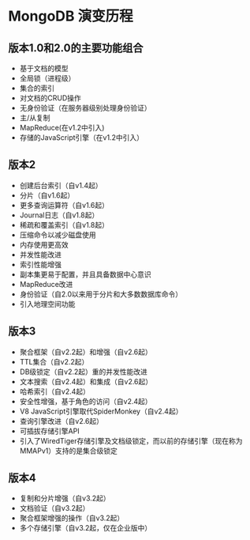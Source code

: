 # MongoDB 演变历程

## 版本1.0和2.0的主要功能组合
- 基于文档的模型
- 全局锁（进程级）
- 集合的索引
- 对文档的CRUD操作
- 无身份验证（在服务器级别处理身份验证）
- 主/从复制
- MapReduce(在v1.2中引入)
- 存储的JavaScript引擎（在v1.2中引入）

## 版本2
- 创建后台索引（自v1.4起）
- 分片（自v1.6起）
- 更多查询运算符（自v1.6起）
- Journal日志（自v1.8起）
- 稀疏和覆盖索引（自v1.8起）
- 压缩命令以减少磁盘使用
- 内存使用更高效
- 并发性能改进
- 索引性能增强
- 副本集更易于配置，并且具备数据中心意识
- MapReduce改进
- 身份验证（自2.0以来用于分片和大多数数据库命令）
- 引入地理空间功能

## 版本3
- 聚合框架（自v2.2起）和增强（自v2.6起）
- TTL集合（自v2.2起）
- DB级锁定（自v2.2起）重的并发性能改进
- 文本搜索（自v2.4起）和集成（自v2.6起）
- 哈希索引（自v2.4起）
- 安全性增强，基于角色的访问（自v2.4起）
- V8 JavaScript引擎取代SpiderMonkey（自v2.4起）
- 查询引擎改进（自v2.6起）
- 可插拔存储引擎API
- 引入了WiredTiger存储引擎及文档级锁定，而以前的存储引擎（现在称为MMAPv1）支持的是集合级锁定

## 版本4
- 复制和分片增强（自v3.2起）
- 文档验证（自v3.2起）
- 聚合框架增强的操作（自v3.2起）
- 多个存储引擎（自v3.2起，仅在企业版中）